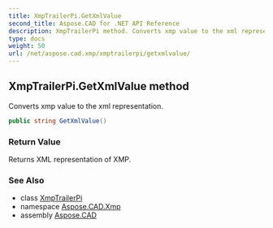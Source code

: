 ```yaml
---
title: XmpTrailerPi.GetXmlValue
second_title: Aspose.CAD for .NET API Reference
description: XmpTrailerPi method. Converts xmp value to the xml representation
type: docs
weight: 50
url: /net/aspose.cad.xmp/xmptrailerpi/getxmlvalue/
---
```

## XmpTrailerPi.GetXmlValue method

Converts xmp value to the xml representation.

```csharp
public string GetXmlValue()
```

### Return Value

Returns XML representation of XMP.

### See Also

* class [XmpTrailerPi](../)
* namespace [Aspose.CAD.Xmp](../../../aspose.cad.xmp/)
* assembly [Aspose.CAD](../../../)


